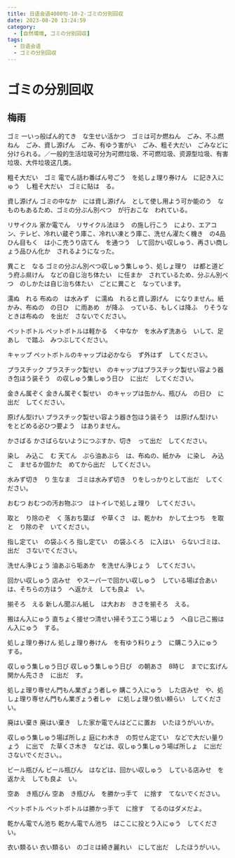 ```yaml
---
title: 日语会语4000句-10-2-ゴミの分別回収
date: 2023-08-20 13:24:59
category:
  - [自然環境, ゴミの分別回収]
tags:
  - 日语会语
  - ゴミの分別回収
---
```


# ゴミの分別回収

## 梅雨

ゴミ
一いっ般ぱん的てき　な生せい活かつ　ゴミは可か燃ねん　ごみ、不ふ燃ねん　ごみ、資し源げん　ごみ、有ゆう害がい　ごみ、粗そ大だい　ごみなどに分けられる。／一般的生活垃圾可分为可燃垃圾、不可燃垃圾、资源型垃圾、有害垃圾、大件垃圾这几类。

粗そ大だい　ゴミ
電でん話わ番ばん号ごう　を処しょ理り券けん　に記き入にゅう　し粗そ大だい　ゴミに貼は　る。

資し源げん
ゴミの中なか　には資し源げん　として使し用よう可か能のう　なものもあるため、ゴミの分ぶん別べつ　が行おこな　われている。

リサイクル
家か電でん　リサイクル法ほう　の施し行こう　により、エアコン、テレビ、冷れい蔵ぞう庫こ、冷れい凍とう庫こ、洗せん濯たく機き　の4品ひん目もく　は小こ売うり店てん　を通つう　して回かい収しゅう、再さい商しょう品ひん化か　されるようになった。

異こと　なる
ゴミの分ぶん別べつ収しゅう集しゅう、処しょ理り　は都と道どう府ふ県けん　などの自じ治ち体たい　に任まか　されているため、分ぶん別べつ　のしかたは自じ治ち体たい　ごとに異こと　なっています。

濡ぬ　れる
布ぬの　は水みず　に濡ぬ　れると資し源げん　になりません。紙かみ、布ぬの　の日ひ　に雨あめ　が降ふ　っている、もしくは降ふ　りそうなときは布ぬの　を出だ　さないでください。

ペットボトル
ペットボトルは軽かる　く中なか　を水みず洗あら　いして、足あし　で踏ふ　みつぶしてください。

キャップ
ペットボトルのキャップは必かなら　ず外はず　してください。

プラスチック
プラスチック製せい　のキャップはプラスチック製せい容よう器き包ほう装そう　の収しゅう集しゅう日ひ　に出だ　してください。

金きん属ぞく
金きん属ぞく製せい　のキャップは缶かん、瓶びん　の日ひ　に出だ　してください。

原げん型けい
プラスチック製せい容よう器き包ほう装そう　は原げん型けい　をとどめる必ひつ要よう　はありません。

かさばる
かさばらないようにつぶすか、切き　って出だ　してください。

染し　み込こ　む
天てん　ぷら油あぶら　は、布ぬの、紙かみ　に染し　み込こ　ませるか固かた　めてから出だ　してください。

水みず切き　り
生なま　ゴミは水みず切き　りをしっかりとして出だ　してください。

おむつ
おむつの汚お物ぶつ　はトイレで処しょ理り　してください。

取と　り除のぞ　く
落おち葉ば　や草くさ　は、乾かわ　かして土つち　を取と　り除のぞ　いてください。

指し定てい　の袋ふくろ
指し定てい　の袋ふくろ　に入はい　らないゴミは、出だ　さないでください。

洗せん浄じょう
油あぶら垢あか　を洗せん浄じょう　してください。

回かい収しゅう
店みせ　やスーパーで回かい収しゅう　している場ば合あい　は、そちらの方ほう　へ返かえ　しても良よ　い。

揃そろ　える
新しん聞ぶん紙し　は大おお　きさを揃そろ　える。

搬はん入にゅう
直ちょく接せつ清せい掃そう工こう場じょう　へ自じ己こ搬はん入にゅう　する。

処しょ理り券けん
処しょ理り券けん　を有ゆう料りょう　に購こう入にゅう　する。

収しゅう集しゅう日び
収しゅう集しゅう日び　の朝あさ　8時じ　までに玄げん関かん先さき　に出だ　す。

処しょ理り専せん門もん業ぎょう者しゃ
購こう入にゅう　した店みせ　や、処しょ理り専せん門もん業ぎょう者しゃ　に処しょ理り依い頼らい　してください。

廃はい棄き
廃はい棄き　した家か電でんはどこに置お　いたほうがいいか。

収しゅう集しゅう場ば所しょ
庭にわ木き　の剪せん定てい　などで大だい量りょう　に出で　た草くさ木き　などは、収しゅう集しゅう場ば所しょ　に出だ　さないでください。。

ビール瓶びん
ビール瓶びん　はなどは、回かい収しゅう　している店みせ　を返かえ　しても良よ　い。

空あ　き瓶びん
空あ　き瓶びん　を勝かっ手て　に捨す　てないでください。

ペットボトル
ペットボトルは勝かっ手て　に捨す　てるのはダメだよ。

乾かん電でん池ち
乾かん電でん池ち　はここに投とう入にゅう　してください。

衣い類るい
衣い類るい　のゴミは綺き麗れい　にして出だ　したほうがいい。
